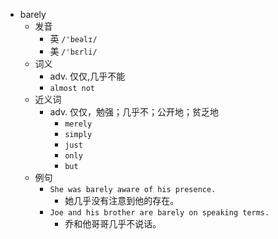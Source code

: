- barely
  - 发音
    - 英 `/'beəlɪ/`
    - 美 `/'bɛrli/`
  - 词义
    - adv. 仅仅,几乎不能
    - `almost not`
  - 近义词
    - adv. 仅仅，勉强；几乎不；公开地；贫乏地
      - `merely`
      - `simply`
      - `just`
      - `only`
      - `but`
  - 例句
    - `She was barely aware of his presence.`
      - 她几乎没有注意到他的存在。
    - `Joe and his brother are barely on speaking terms.`
      - 乔和他哥哥几乎不说话。

